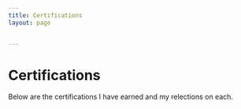 ```yaml
---
title: Certifications
layout: page


---
```

# Certifications

Below are the certifications I have earned and my relections on each.

